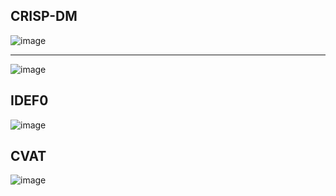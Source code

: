 ## CRISP-DM

![image](https://github.com/DmPanf/Potholes_Detector/assets/99917230/4344b7bb-2359-4749-8ebd-492f4d023b85)

---


![image](https://github.com/DmPanf/Potholes_Detector/assets/99917230/5d5b87dc-1489-462c-aad7-36a14c7a787b)


## IDEF0

![image](https://github.com/DmPanf/Potholes_Detector/assets/99917230/3f640203-0101-43e2-b55c-19de5898bc39)

## CVAT

![image](https://github.com/DmPanf/Potholes_Detector/assets/99917230/bd1b478f-4992-427d-b84e-7444ae8e7057)
